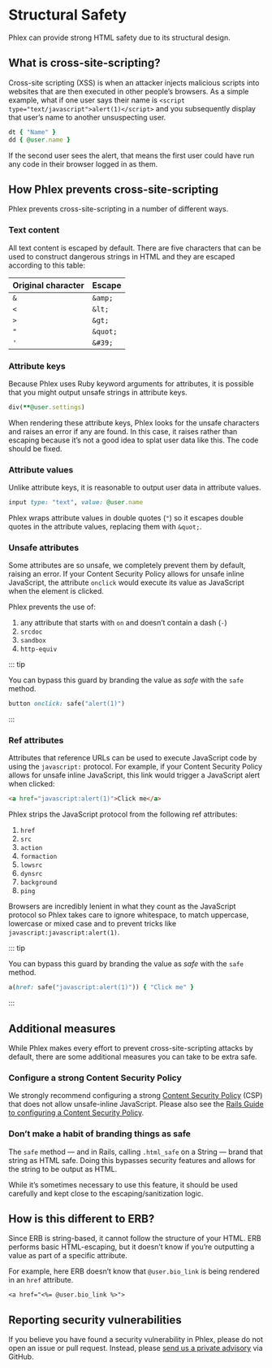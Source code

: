 # Structural Safety

Phlex can provide strong HTML safety due to its structural design.

## What is cross-site-scripting?

Cross-site scripting (XSS) is when an attacker injects malicious scripts into websites that are then executed in other people’s browsers. As a simple example, what if one user says their name is `<script type="text/javascript">alert(1)</script>` and you subsequently display that user’s name to another unsuspecting user.

```ruby
dt { "Name" }
dd { @user.name }
```

If the second user sees the alert, that means the first user could have run any code in their browser logged in as them.

## How Phlex prevents cross-site-scripting

Phlex prevents cross-site-scripting in a number of different ways.

### Text content

All text content is escaped by default. There are five characters that can be used to construct dangerous strings in HTML and they are escaped according to this table:

| Original character | Escape   |
| ------------------ | -------- |
| `&`                | `&amp;`  |
| `<`                | `&lt;`   |
| `>`                | `&gt;`   |
| `"`                | `&quot;` |
| `'`                | `&#39;`  |

### Attribute keys

Because Phlex uses Ruby keyword arguments for attributes, it is possible that you might output unsafe strings in attribute keys.

```ruby
div(**@user.settings)
```

When rendering these attribute keys, Phlex looks for the unsafe characters and raises an error if any are found. In this case, it raises rather than escaping because it’s not a good idea to splat user data like this. The code should be fixed.

### Attribute values

Unlike attribute keys, it is reasonable to output user data in attribute values.

```ruby
input type: "text", value: @user.name
```

Phlex wraps attribute values in double quotes (`"`) so it escapes double quotes in the attribute values, replacing them with `&quot;`.

### Unsafe attributes

Some attributes are so unsafe, we completely prevent them by default, raising an error. If your Content Security Policy allows for unsafe inline JavaScript, the attribute `onclick` would execute its value as JavaScript when the element is clicked.

Phlex prevents the use of:

1. any attribute that starts with `on` and doesn’t contain a dash (`-`)
2. `srcdoc`
3. `sandbox`
4. `http-equiv`

::: tip

You can bypass this guard by branding the value as _safe_ with the `safe` method.

```ruby
button onclick: safe("alert(1)")
```

:::

### Ref attributes

Attributes that reference URLs can be used to execute JavaScript code by using the `javascript:` protocol. For example, if your Content Security Policy allows for unsafe inline JavaScript, this link would trigger a JavaScript alert when clicked:

```html
<a href="javascript:alert(1)">Click me</a>
```

Phlex strips the JavaScript protocol from the following ref attributes:

1. `href`
2. `src`
3. `action`
4. `formaction`
5. `lowsrc`
6. `dynsrc`
7. `background`
8. `ping`

Browsers are incredibly lenient in what they count as the JavaScript protocol so Phlex takes care to ignore whitespace, to match uppercase, lowercase or mixed case and to prevent tricks like `javascript:javascript:alert(1)`.

::: tip

You can bypass this guard by branding the value as _safe_ with the `safe` method.

```ruby
a(href: safe("javascript:alert(1)")) { "Click me" }
```

:::

## Additional measures

While Phlex makes every effort to prevent cross-site-scripting attacks by default, there are some additional measures you can take to be extra safe.

### Configure a strong Content Security Policy

We strongly recommend configuring a strong [Content Security Policy](https://developer.mozilla.org/en-US/docs/Web/HTTP/CSP) (CSP) that does not allow unsafe-inline JavaScript. Please also see the [Rails Guide to configuring a Content Security Policy](https://guides.rubyonrails.org/security.html#content-security-policy-header).

### Don’t make a habit of branding things as safe

The `safe` method — and in Rails, calling `.html_safe` on a String — brand that string as HTML safe. Doing this bypasses security features and allows for the string to be output as HTML.

While it’s sometimes necessary to use this feature, it should be used carefully and kept close to the escaping/sanitization logic.

## How is this different to ERB?

Since ERB is string-based, it cannot follow the structure of your HTML. ERB performs basic HTML-escaping, but it doesn’t know if you’re outputting a value as part of a specific attribute.

For example, here ERB doesn’t know that `@user.bio_link` is being rendered in an `href` attribute.

```erb
<a href="<%= @user.bio_link %>">
```

## Reporting security vulnerabilities

If you believe you have found a security vulnerability in Phlex, please do not open an issue or pull request. Instead, please [send us a private advisory](https://github.com/phlex-ruby/phlex/security/advisories/new) via GitHub.
